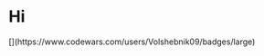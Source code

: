 # Hi 
<div style="display: flex; align-items: center;" >
[](https://www.codewars.com/users/Volshebnik09/badges/large)
</div>
<!-- ![](https://lingtalfi.com/services/pngtext?color=00a7ff&size=15&text=Contacts) -->
